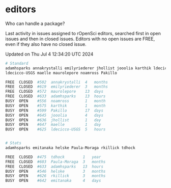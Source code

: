 # editors

Who can handle a package?

Last activity in issues assigned to rOpenSci editors, searched first in open
issues and then in closed issues. Editors with no open issues are FREE, even if
they also have no closed issue.


Updated on Thu Jul 4 12:34:20 UTC 2024

```bash
# Standard
adamhsparks annakrystalli emilyriederer jhollist jooolia karthik ldecicco
ldecicco-USGS maelle maurolepore noamross Pakillo

FREE  CLOSED  #502  annakrystalli  4   months
FREE  CLOSED  #619  emilyriederer  3   months
FREE  CLOSED  #572  maurolepore    13  days
FREE  CLOSED  #633  adamhsparks    13  hours
BUSY  OPEN    #556  noamross       1   month
BUSY  OPEN    #575  karthik        1   month
BUSY  OPEN    #599  Pakillo        17  days
BUSY  OPEN    #645  jooolia        4   days
BUSY  OPEN    #636  jhollist       1   day
BUSY  OPEN    #647  maelle         1   day
BUSY  OPEN    #625  ldecicco-USGS  5   hours


# Stats
adamhsparks emitanaka helske Paula-Moraga rkillick tdhock

FREE  CLOSED  #475  tdhock        1   year
FREE  CLOSED  #603  Paula-Moraga  3   months
FREE  CLOSED  #633  adamhsparks   13  hours
BUSY  OPEN    #546  helske        3   months
BUSY  OPEN    #626  rkillick      3   months
BUSY  OPEN    #642  emitanaka     4   days
```
